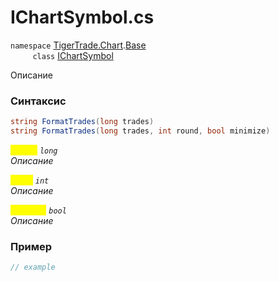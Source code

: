 
# IChartSymbol.cs
`namespace` [TigerTrade.Chart](../../../../TigerTrade.Chart.md).[Base](../../../../TigerTrade.Chart/Base.md)  
&nbsp;&nbsp;&nbsp;&nbsp;&nbsp;&nbsp;&nbsp;&nbsp;&nbsp;`class` [IChartSymbol](../../IChartSymbol.cs.md)

Описание

### Синтаксис
```csharp
string FormatTrades(long trades)
string FormatTrades(long trades, int round, bool minimize)
```
<mark style="color:yellow;">`trades`</mark> *`long`*  
 *Описание*  
  
<mark style="color:yellow;">`round`</mark> *`int`*  
 *Описание*  
  
<mark style="color:yellow;">`minimize`</mark> *`bool`*  
 *Описание*  
  


### Пример  
```csharp
// example
```
                    
                    